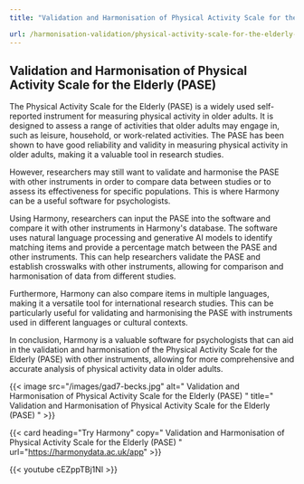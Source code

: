 ```yaml
---
title: "Validation and Harmonisation of Physical Activity Scale for the Elderly (PASE)"

url: /harmonisation-validation/physical-activity-scale-for-the-elderly-pase
---
```


## Validation and Harmonisation of Physical Activity Scale for the Elderly (PASE)

The Physical Activity Scale for the Elderly (PASE) is a widely used self-reported instrument for measuring physical activity in older adults. It is designed to assess a range of activities that older adults may engage in, such as leisure, household, or work-related activities. The PASE has been shown to have good reliability and validity in measuring physical activity in older adults, making it a valuable tool in research studies.

However, researchers may still want to validate and harmonise the PASE with other instruments in order to compare data between studies or to assess its effectiveness for specific populations. This is where Harmony can be a useful software for psychologists.

Using Harmony, researchers can input the PASE into the software and compare it with other instruments in Harmony's database. The software uses natural language processing and generative AI models to identify matching items and provide a percentage match between the PASE and other instruments. This can help researchers validate the PASE and establish crosswalks with other instruments, allowing for comparison and harmonisation of data from different studies.

Furthermore, Harmony can also compare items in multiple languages, making it a versatile tool for international research studies. This can be particularly useful for validating and harmonising the PASE with instruments used in different languages or cultural contexts.

In conclusion, Harmony is a valuable software for psychologists that can aid in the validation and harmonisation of the Physical Activity Scale for the Elderly (PASE) with other instruments, allowing for more comprehensive and accurate analysis of physical activity data in older adults. 


{{< image src="/images/gad7-becks.jpg" alt=" Validation and Harmonisation of Physical Activity Scale for the Elderly (PASE) " title=" Validation and Harmonisation of Physical Activity Scale for the Elderly (PASE) " >}}

{{< card heading="Try Harmony" copy=" Validation and Harmonisation of Physical Activity Scale for the Elderly (PASE) " url="https://harmonydata.ac.uk/app" >}}

{{< youtube cEZppTBj1NI >}}



